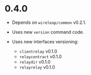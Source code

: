 # 0.4.0

- Depends on `wireleap/common` v0.2.1.
- Uses new `version` command code.

- Uses new interfaces versioning:

  - `clientrelay` v0.1.0
  - `relaycontract` v0.1.0
  - `relaydir` v0.1.0
  - `relayrelay` v0.1.0

